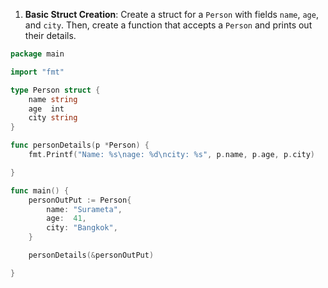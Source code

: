 
1. **Basic Struct Creation**:
   Create a struct for a `Person` with fields `name`, `age`, and `city`. Then, create a function that accepts a `Person` and prints out their details.


```go
package main

import "fmt"

type Person struct {
    name string
    age  int
    city string
}

func personDetails(p *Person) {
    fmt.Printf("Name: %s\nage: %d\ncity: %s", p.name, p.age, p.city)

}

func main() {
    personOutPut := Person{
        name: "Surameta",
        age:  41,
        city: "Bangkok",
    }

    personDetails(&personOutPut)  

}

```